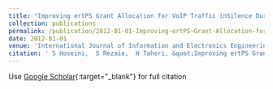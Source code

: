```yaml
---
title: "Improving ertPS Grant Allocation for VoIP Traffic inSilence Duration"
collection: publications
permalink: /publication/2012-01-01-Improving-ertPS-Grant-Allocation-for-VoIP-Traffic-inSilence-Duration
date: 2012-01-01
venue: 'International Journal of Information and Electronics Engineering'
citation: ' S Hoseini,  S Rezaie,  H Taheri, &quot;Improving ertPS Grant Allocation for VoIP Traffic inSilence Duration.&quot; International Journal of Information and Electronics Engineering, 2012.'
---
```

Use [Google Scholar](https://scholar.google.com/scholar?q=Improving+ertPS+Grant+Allocation+for+VoIP+Traffic+inSilence+Duration){:target="_blank"} for full citation